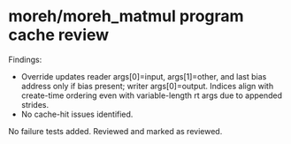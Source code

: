 # moreh/moreh_matmul program cache review

Findings:
- Override updates reader args[0]=input, args[1]=other, and last bias address only if bias present; writer args[0]=output. Indices align with create-time ordering even with variable-length rt args due to appended strides.
- No cache-hit issues identified.

No failure tests added. Reviewed and marked as reviewed.
